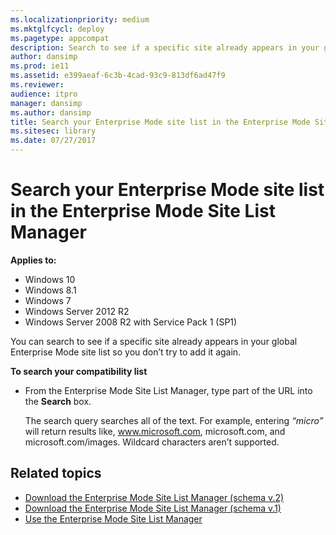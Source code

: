 ```yaml
---
ms.localizationpriority: medium
ms.mktglfcycl: deploy
ms.pagetype: appcompat
description: Search to see if a specific site already appears in your global Enterprise Mode site list.
author: dansimp
ms.prod: ie11
ms.assetid: e399aeaf-6c3b-4cad-93c9-813df6ad47f9
ms.reviewer: 
audience: itpro
manager: dansimp
ms.author: dansimp
title: Search your Enterprise Mode site list in the Enterprise Mode Site List Manager (Internet Explorer 11 for IT Pros)
ms.sitesec: library
ms.date: 07/27/2017
---
```



# Search your Enterprise Mode site list in the Enterprise Mode Site List Manager

**Applies to:**

-   Windows 10
-   Windows 8.1
-   Windows 7
-   Windows Server 2012 R2
-   Windows Server 2008 R2 with Service Pack 1 (SP1)

You can search to see if a specific site already appears in your global Enterprise Mode site list so you don’t try to add it again.

 **To search your compatibility list**

- From the Enterprise Mode Site List Manager, type part of the URL into the **Search** box.<p>
  The search query searches all of the text. For example, entering *“micro”* will return results like, www.microsoft.com, microsoft.com, and microsoft.com/images. Wildcard characters aren’t supported.

## Related topics
- [Download the Enterprise Mode Site List Manager (schema v.2)](https://go.microsoft.com/fwlink/p/?LinkId=716853)
- [Download the Enterprise Mode Site List Manager (schema v.1)](https://go.microsoft.com/fwlink/p/?LinkID=394378)
- [Use the Enterprise Mode Site List Manager](use-the-enterprise-mode-site-list-manager.md)
 

 



